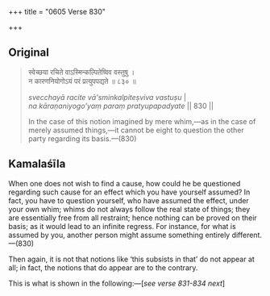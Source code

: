 +++
title = "0605 Verse 830"

+++
## Original 
>
> स्वेच्छया रचिते वाऽस्मिन्कल्पितेष्विव वस्तुषु ।  
> न कारणनियोगोऽयं परं प्रत्युपपद्यते ॥ ८३० ॥ 
>
> *svecchayā racite vā'sminkalpiteṣviva vastuṣu* \|  
> *na kāraṇaniyogo'yaṃ paraṃ pratyupapadyate* \|\| 830 \|\| 
>
> In the case of this notion imagined by mere whim,—as in the case of merely assumed things,—it cannot be eight to question the other party regarding its basis.—(830)



## Kamalaśīla

When one does not wish to find a cause, how could he be questioned regarding such cause for an effect which you have yourself assumed? In fact, you have to question yourself, who have assumed the effect, under your own whim; whims do not always follow the real state of things; they are essentially free from all restraint; hence nothing can be proved on their basis; as it would lead to an infinite regress. For instance, for what is assumed by you, another person might assume something entirely different.—(830)

Then again, it is not that notions like ‘this subsists in that’ do not appear at all; in fact, the notions that do appear are to the contrary.

This is what is shown in the following:—[*see verse 831-834 next*]


